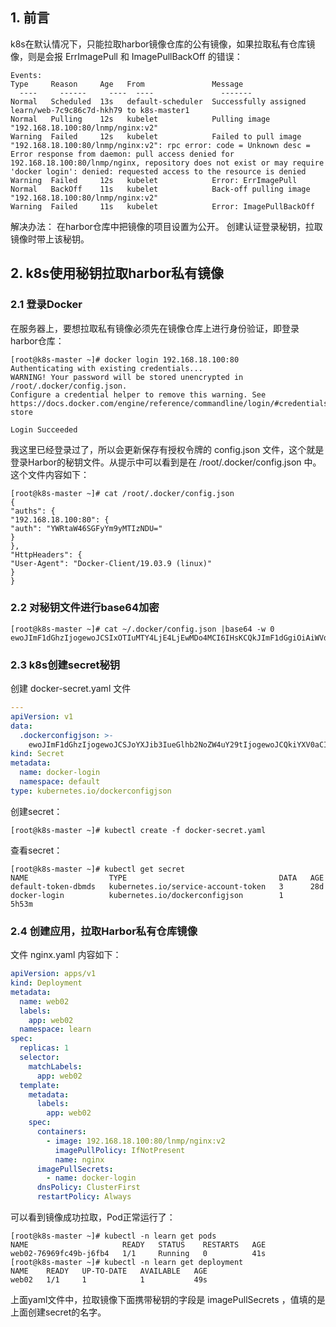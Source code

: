## 1. 前言
   k8s在默认情况下，只能拉取harbor镜像仓库的公有镜像，如果拉取私有仓库镜像，则是会报 ErrImagePull 和 ImagePullBackOff 的错误：

```shell
Events:
Type     Reason     Age   From               Message
  ----     ------     ----  ----               -------
Normal   Scheduled  13s   default-scheduler  Successfully assigned learn/web-7c9c86c7d-hkh79 to k8s-master1
Normal   Pulling    12s   kubelet            Pulling image "192.168.18.100:80/lnmp/nginx:v2"
Warning  Failed     12s   kubelet            Failed to pull image "192.168.18.100:80/lnmp/nginx:v2": rpc error: code = Unknown desc = Error response from daemon: pull access denied for 192.168.18.100:80/lnmp/nginx, repository does not exist or may require 'docker login': denied: requested access to the resource is denied
Warning  Failed     12s   kubelet            Error: ErrImagePull
Normal   BackOff    11s   kubelet            Back-off pulling image "192.168.18.100:80/lnmp/nginx:v2"
Warning  Failed     11s   kubelet            Error: ImagePullBackOff
```
解决办法：
在harbor仓库中把镜像的项目设置为公开。
创建认证登录秘钥，拉取镜像时带上该秘钥。
## 2. k8s使用秘钥拉取harbor私有镜像
### 2.1 登录Docker
在服务器上，要想拉取私有镜像必须先在镜像仓库上进行身份验证，即登录harbor仓库：
```shell
[root@k8s-master ~]# docker login 192.168.18.100:80
Authenticating with existing credentials...
WARNING! Your password will be stored unencrypted in /root/.docker/config.json.
Configure a credential helper to remove this warning. See
https://docs.docker.com/engine/reference/commandline/login/#credentials-store

Login Succeeded
```
我这里已经登录过了，所以会更新保存有授权令牌的 config.json 文件，这个就是登录Harbor的秘钥文件。从提示中可以看到是在 /root/.docker/config.json 中。这个文件内容如下：

```shell
[root@k8s-master ~]# cat /root/.docker/config.json
{
"auths": {
"192.168.18.100:80": {
"auth": "YWRtaW46SGFyYm9yMTIzNDU="
}
},
"HttpHeaders": {
"User-Agent": "Docker-Client/19.03.9 (linux)"
}
}
```
### 2.2 对秘钥文件进行base64加密
```shell
[root@k8s-master ~]# cat ~/.docker/config.json |base64 -w 0
ewoJImF1dGhzIjogewoJCSIxOTIuMTY4LjE4LjEwMDo4MCI6IHsKCQkJImF1dGgiOiAiWVdSdGFXNDZTR0Z5WW05eU1USXpORFU9IgoJCX0KCX0sCgkiSHR0cEhlYWRlcnMiOiB7CgkJIlVzZXItQWdlbnQiOiAiRG9ja2VyLUNsaWVudC8xOS4wMy45IChsaW51eCkiCgl9Cn0=
```
### 2.3 k8s创建secret秘钥
创建 docker-secret.yaml 文件

```yaml
---
apiVersion: v1
data:
  .dockerconfigjson: >-
    ewoJImF1dGhzIjogewoJCSJoYXJib3IueGlhb2NoZW4uY29tIjogewoJCQkiYXV0aCI6ICJZV1J0YVc0Nk5YUm5ZbWgxT0E9PSIKCQl9Cgl9Cn0=
kind: Secret
metadata:
  name: docker-login
  namespace: default
type: kubernetes.io/dockerconfigjson


```
创建secret：
```shell
[root@k8s-master ~]# kubectl create -f docker-secret.yaml
```
查看secret：

```shell
[root@k8s-master ~]# kubectl get secret
NAME                  TYPE                                  DATA   AGE
default-token-dbmds   kubernetes.io/service-account-token   3      28d
docker-login          kubernetes.io/dockerconfigjson        1      5h53m
```
### 2.4 创建应用，拉取Harbor私有仓库镜像
文件 nginx.yaml 内容如下：

```yaml
apiVersion: apps/v1
kind: Deployment
metadata:
  name: web02
  labels:
    app: web02
  namespace: learn
spec:
  replicas: 1
  selector:
    matchLabels:
      app: web02
  template:
    metadata:
      labels:
        app: web02
    spec:
      containers:
        - image: 192.168.18.100:80/lnmp/nginx:v2
          imagePullPolicy: IfNotPresent
          name: nginx
      imagePullSecrets:
        - name: docker-login
      dnsPolicy: ClusterFirst
      restartPolicy: Always
```
可以看到镜像成功拉取，Pod正常运行了：

```shell
[root@k8s-master ~]# kubectl -n learn get pods
NAME                     READY   STATUS    RESTARTS   AGE
web02-76969fc49b-j6fb4   1/1     Running   0          41s
[root@k8s-master ~]# kubectl -n learn get deployment
NAME    READY   UP-TO-DATE   AVAILABLE   AGE
web02   1/1     1            1           49s
```
上面yaml文件中，拉取镜像下面携带秘钥的字段是 imagePullSecrets ，值填的是上面创建secret的名字。